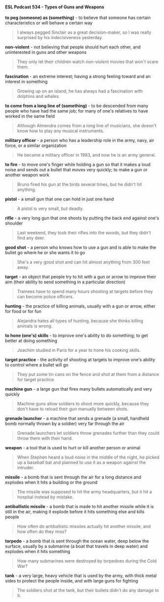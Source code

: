#### ESL Podcast 534 - Types of Guns and Weapons

**to peg (someone) as (something)** - to believe that someone has certain
characteristics or will behave a certain way

> I always pegged Sinclair as a great decision-maker, so I was really surprised by
his indecisiveness yesterday.

**non-violent** - not believing that people should hurt each other, and uninterested
in guns and other weapons

> They only let their children watch non-violent movies that won't scare them.

**fascination** - an extreme interest; having a strong feeling toward and an interest
in something

> Growing up on an island, he has always had a fascination with dolphins and
whales.

**to come from a long line of (something)** - to be descended from many people
who have had the same job; for many of one's relatives to have worked in the
same field

> Although Almendra comes from a long line of musicians, she doesn't know how
to play any musical instruments.

**military officer** - a person who has a leadership role in the army, navy, air force,
or a similar organization

> He became a military officer in 1983, and now he is an army general.

**to fire** - to move one's finger while holding a gun so that it makes a loud noise
and sends out a bullet that moves very quickly; to make a gun or another weapon
work

> Bruno fired his gun at the birds several times, but he didn't hit anything.

**pistol** - a small gun that one can hold in just one hand

> A pistol is very small, but deadly.

**rifle** - a very long gun that one shoots by putting the back end against one's
shoulder

> Last weekend, they took their rifles into the woods, but they didn't find any deer.

**good shot** - a person who knows how to use a gun and is able to make the
bullet go where he or she wants it to go

> She's a very good shot and can hit almost anything from 300 feet away.

**target** - an object that people try to hit with a gun or arrow to improve their aim
(their ability to send something in a particular direction)

> Trainees have to spend many hours shooting at targets before they can
become police officers.

**hunting** - the practice of killing animals, usually with a gun or arrow, either for
food or for fun

> Alejandra hates all types of hunting, because she thinks killing animals is
wrong.

**to hone (one's) skills** - to improve one's ability to do something; to get better at
doing something

> Joachim studied in Paris for a year to hone his cooking skills.

**target practice** - the activity of shooting at targets to improve one's ability to
control where a bullet will go

> They put some tin cans on the fence and shot at them from a distance for target
practice.

**machine gun** - a large gun that fires many bullets automatically and very quickly

> Machine guns allow soldiers to shoot more quickly, because they don't have to
reload their gun manually between shots.

**grenade launcher** - a machine that sends a grenade (a small, handheld bomb
normally thrown by a soldier) very far through the air

> Grenade launchers let soldiers throw grenades further than they could throw
them with their hand.

**weapon** - a tool that is used to hurt or kill another person or animal

> When Stephen heard a loud noise in the middle of the night, he picked up a
baseball bat and planned to use it as a weapon against the intruder.

**missile** - a bomb that is sent through the air for a long distance and explodes
when it hits a building or the ground

> The missile was supposed to hit the army headquarters, but it hit a hospital
instead by mistake.

**antiballistic missile** - a bomb that is made to hit another missile while it is still in
the air, making it explode before it hits something else and kills people

> How often do antiballistic missiles actually hit another missile, and how often do
they miss?

**torpedo** - a bomb that is sent through the ocean water, deep below the surface,
usually by a submarine (a boat that travels in deep water) and explodes when it
hits something

> How many submarines were destroyed by torpedoes during the Cold War?

**tank** - a very large, heavy vehicle that is used by the army, with thick metal sides
to protect the people inside, and with large guns for fighting

> The soldiers shot at the tank, but their bullets didn't do any damage to it.


